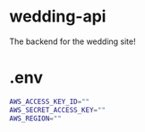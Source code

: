 # wedding-api
The backend for the wedding site!

# .env
```bash
AWS_ACCESS_KEY_ID=""
AWS_SECRET_ACCESS_KEY=""
AWS_REGION=""
```
